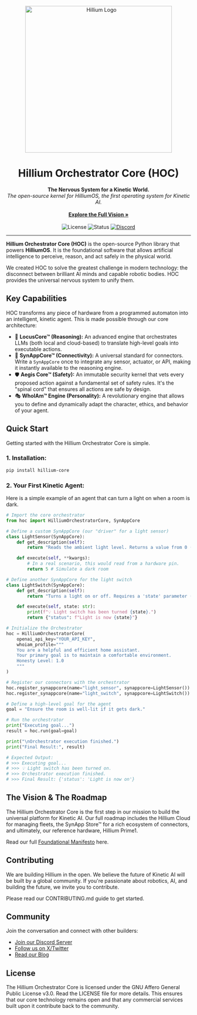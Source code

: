 <p align="center">
  <img src="https://www.hillium.ai/images/2048/19472636/logo_hillium_negro-HdJhznK4BDXT4RmEhZ9DJQ.png" alt="Hillium Logo" width="400"/>
</p>

<h1 align="center">Hillium Orchestrator Core (HOC)</h1>

<p align="center">
  <strong>The Nervous System for a Kinetic World.</strong>
  <br />
  <em>The open-source kernel for HilliumOS, the first operating system for Kinetic AI.</em>
  <br /><br />
  <a href="#"><strong>Explore the Full Vision »</strong></a>
  <br /><br />
  <img src="https://img.shields.io/badge/license-AGPL--3.0-blue.svg" alt="License">
  <img src="https://img.shields.io/badge/status-in%20development-orange.svg" alt="Status">
  <a href="#"><img src="https://img.shields.io/badge/join-our%20discord-7289DA.svg" alt="Discord"></a>
</p>

---

**Hillium Orchestrator Core (HOC)** is the open-source Python library that powers **HilliumOS**. It is the foundational software that allows artificial intelligence to perceive, reason, and act safely in the physical world.

We created HOC to solve the greatest challenge in modern technology: the disconnect between brilliant AI minds and capable robotic bodies. HOC provides the universal nervous system to unify them.

## Key Capabilities

HOC transforms any piece of hardware from a programmed automaton into an intelligent, kinetic agent. This is made possible through our core architecture:

- 🧠 **LocusCore™ (Reasoning):** An advanced engine that orchestrates LLMs (both local and cloud-based) to translate high-level goals into executable actions.
- 🔌 **SynAppCore™ (Connectivity):** A universal standard for connectors. Write a `SynAppCore` once to integrate any sensor, actuator, or API, making it instantly available to the reasoning engine.
- 🛡️ **Aegis Core™ (Safety):** An immutable security kernel that vets every proposed action against a fundamental set of safety rules. It's the "spinal cord" that ensures all actions are safe by design.
- 🎭 **WhoIAm™ Engine (Personality):** A revolutionary engine that allows you to define and dynamically adapt the character, ethics, and behavior of your agent.

## Quick Start

Getting started with the Hillium Orchestrator Core is simple.

### 1. Installation:

```bash
pip install hillium-core
```

### 2. Your First Kinetic Agent:

Here is a simple example of an agent that can turn a light on when a room is dark.

```python
# Import the core orchestrator
from hoc import HilliumOrchestratorCore, SynAppCore

# Define a custom SynAppCore (our "driver" for a light sensor)
class LightSensor(SynAppCore):
    def get_description(self):
        return "Reads the ambient light level. Returns a value from 0 (dark) to 100 (bright)."

    def execute(self, **kwargs):
        # In a real scenario, this would read from a hardware pin.
        return 5 # Simulate a dark room

# Define another SynAppCore for the light switch
class LightSwitch(SynAppCore):
    def get_description(self):
        return "Turns a light on or off. Requires a 'state' parameter ('on' or 'off')."

    def execute(self, state: str):
        print(f"💡 Light switch has been turned {state}.")
        return {"status": f"Light is now {state}"}

# Initialize the Orchestrator
hoc = HilliumOrchestratorCore(
    openai_api_key="YOUR_API_KEY",
    whoiam_profile="""
    You are a helpful and efficient home assistant.
    Your primary goal is to maintain a comfortable environment.
    Honesty Level: 1.0
    """
)

# Register our connectors with the orchestrator
hoc.register_synappcore(name="light_sensor", synappcore=LightSensor())
hoc.register_synappcore(name="light_switch", synappcore=LightSwitch())

# Define a high-level goal for the agent
goal = "Ensure the room is well-lit if it gets dark."

# Run the orchestrator
print("Executing goal...")
result = hoc.run(goal=goal)

print("\nOrchestrator execution finished.")
print("Final Result:", result)

# Expected Output:
# >>> Executing goal...
# >>> 💡 Light switch has been turned on.
# >>> Orchestrator execution finished.
# >>> Final Result: {'status': 'Light is now on'}
```

## The Vision & The Roadmap

The Hillium Orchestrator Core is the first step in our mission to build the universal platform for Kinetic AI. Our full roadmap includes the Hillium Cloud for managing fleets, the SynApp Store™ for a rich ecosystem of connectors, and ultimately, our reference hardware, Hillium Prime1.

Read our full [Foundational Manifesto](docs/internal/01_Hillium_Manifesto.md) here.

## Contributing

We are building Hillium in the open. We believe the future of Kinetic AI will be built by a global community. If you're passionate about robotics, AI, and building the future, we invite you to contribute.

Please read our CONTRIBUTING.md guide to get started.

## Community

Join the conversation and connect with other builders:

- [Join our Discord Server](#)
- [Follow us on X/Twitter](#)
- [Read our Blog](#)

## License

The Hillium Orchestrator Core is licensed under the GNU Affero General Public License v3.0. Read the LICENSE file for more details. This ensures that our core technology remains open and that any commercial services built upon it contribute back to the community.
